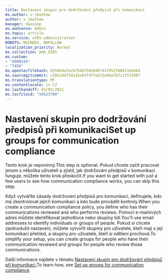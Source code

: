 ```yaml
---
title: Nastavení skupin pro dodržování předpisů při komunikaci
ms.author: v-jmathew
author: v-jmathew
manager: dansimp
ms.audience: Admin
ms.topic: article
ms.service: o365-administration
ROBOTS: NOINDEX, NOFOLLOW
localization_priority: Normal
ms.collection: Adm_O365
ms.custom:
- "9000549"
- "7456"
ms.openlocfilehash: 6550e9a7ec675607565640741f9527688116e5b4
ms.sourcegitcommit: c202c0df2d141e63f4f7eb13a56efbfc2f57348f
ms.translationtype: MT
ms.contentlocale: cs-CZ
ms.lasthandoff: 03/05/2021
ms.locfileid: "50523780"
---
```

# <a name="set-up-groups-for-communication-compliance"></a><span data-ttu-id="cd22b-102">Nastavení skupin pro dodržování předpisů při komunikaci</span><span class="sxs-lookup"><span data-stu-id="cd22b-102">Set up groups for communication compliance</span></span>

<span data-ttu-id="cd22b-103">Tento krok je nepovinný.</span><span class="sxs-lookup"><span data-stu-id="cd22b-103">This step is optional.</span></span> <span data-ttu-id="cd22b-104">Pokud chcete začít pracovat jenom s několika uživateli a zjistit, jak dodržování předpisů v komunikaci funguje, můžete tento krok přeskočit.</span><span class="sxs-lookup"><span data-stu-id="cd22b-104">If you want to get started with just a few users to see how communication compliance works, you can skip this step.</span></span>  
  
<span data-ttu-id="cd22b-105">Když vytváříte zásady dodržování předpisů pro komunikaci, definujete, kdo má zkontrolovat jejich komunikaci a kdo bude provádět kontroly.</span><span class="sxs-lookup"><span data-stu-id="cd22b-105">When you create a communication compliance policy, you define who has their communications reviewed and who performs reviews.</span></span> <span data-ttu-id="cd22b-106">Pomocí e-mailových adres můžete identifikovat jednotlivce nebo skupiny lidí.</span><span class="sxs-lookup"><span data-stu-id="cd22b-106">You'll use email addresses to identify individuals or groups of people.</span></span> <span data-ttu-id="cd22b-107">Pokud si chcete zjednodušit nastavení, můžete vytvořit skupiny pro uživatele, kteří mají s její komunikací přehled, a skupiny pro uživatele, kteří si sdělení prochová.</span><span class="sxs-lookup"><span data-stu-id="cd22b-107">To simplify your setup, you can create groups for people who have their communication reviewed and groups for people who review those communications.</span></span>  
  
<span data-ttu-id="cd22b-108">Další informace najdete v tématu [Nastavení skupin pro dodržování předpisů při komunikaci.](https://go.microsoft.com/fwlink/?linkid=2129594)</span><span class="sxs-lookup"><span data-stu-id="cd22b-108">To learn how, see [Set up groups for communication compliance](https://go.microsoft.com/fwlink/?linkid=2129594).</span></span>

